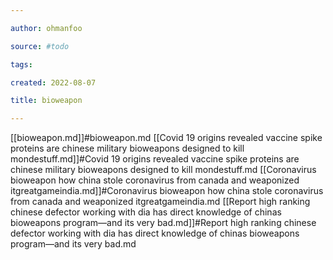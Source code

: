 ```yaml
---

author: ohmanfoo

source: #todo

tags: 

created: 2022-08-07

title: bioweapon

---
```

[[bioweapon.md]]#bioweapon.md
[[Covid 19 origins revealed vaccine spike proteins are chinese military bioweapons designed to kill mondestuff.md]]#Covid 19 origins revealed vaccine spike proteins are chinese military bioweapons designed to kill mondestuff.md
[[Coronavirus bioweapon how china stole coronavirus from canada and weaponized itgreatgameindia.md]]#Coronavirus bioweapon how china stole coronavirus from canada and weaponized itgreatgameindia.md
[[Report high ranking chinese defector working with dia has direct knowledge of chinas bioweapons program—and its very bad.md]]#Report high ranking chinese defector working with dia has direct knowledge of chinas bioweapons program—and its very bad.md